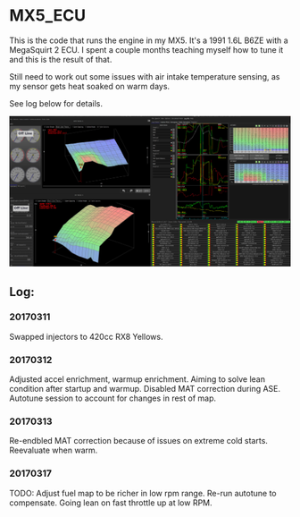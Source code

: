 # MX5_ECU

This is the code that runs the engine in my MX5. It's a 1991 1.6L B6ZE with a MegaSquirt 2 ECU. I spent a couple months teaching myself how to tune it and this is the result of that. 

Still need to work out some issues with air intake temperature sensing, as my sensor gets heat soaked on warm days. 

See log below for details.

![alt text](https://github.com/NickNothom/MX5_ECU/raw/master/projectCfg/plot.jpg "Logo Title Text 1")

## Log:

### 20170311

Swapped injectors to 420cc RX8 Yellows.

### 20170312

Adjusted accel enrichment, warmup enrichment. Aiming to solve lean condition after startup and warmup. Disabled MAT correction during ASE. 
Autotune session to account for changes in rest of map. 

### 20170313
Re-endbled MAT correction because of issues on extreme cold starts. Reevaluate when warm. 

### 20170317
TODO: Adjust fuel map to be richer in low rpm range. Re-run autotune to compensate. Going lean on fast throttle up at low RPM.
